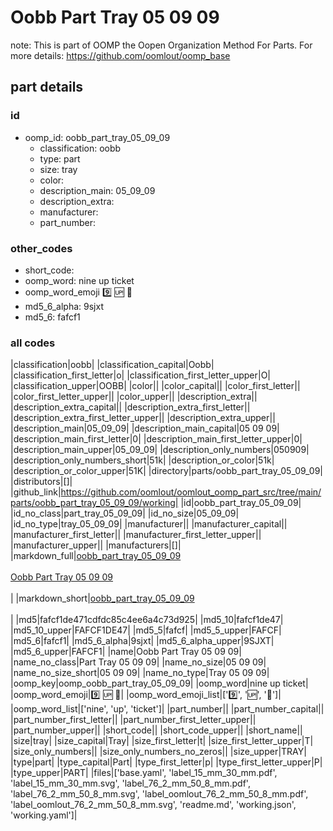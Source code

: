 # Oobb Part Tray 05 09 09  

note: This is part of OOMP the Oopen Organization Method For Parts. For more details: https://github.com/oomlout/oomp_base

##  part details





### id
* oomp_id: oobb_part_tray_05_09_09
  * classification: oobb
  * type: part
  * size: tray
  * color: 
  * description_main: 05_09_09
  * description_extra: 
  * manufacturer: 
  * part_number: 

### other_codes
* short_code: 
* oomp_word: nine up ticket
* oomp_word_emoji :nine: :up: :ticket:
* md5_6_alpha: 9sjxt
* md5_6: fafcf1

### all codes 
|classification|oobb|
|classification_capital|Oobb|
|classification_first_letter|o|
|classification_first_letter_upper|O|
|classification_upper|OOBB|
|color||
|color_capital||
|color_first_letter||
|color_first_letter_upper||
|color_upper||
|description_extra||
|description_extra_capital||
|description_extra_first_letter||
|description_extra_first_letter_upper||
|description_extra_upper||
|description_main|05_09_09|
|description_main_capital|05 09 09|
|description_main_first_letter|0|
|description_main_first_letter_upper|0|
|description_main_upper|05_09_09|
|description_only_numbers|050909|
|description_only_numbers_short|51k|
|description_or_color|51k|
|description_or_color_upper|51K|
|directory|parts/oobb_part_tray_05_09_09|
|distributors|[]|
|github_link|https://github.com/oomlout/oomlout_oomp_part_src/tree/main/parts/oobb_part_tray_05_09_09/working|
|id|oobb_part_tray_05_09_09|
|id_no_class|part_tray_05_09_09|
|id_no_size|05_09_09|
|id_no_type|tray_05_09_09|
|manufacturer||
|manufacturer_capital||
|manufacturer_first_letter||
|manufacturer_first_letter_upper||
|manufacturer_upper||
|manufacturers|[]|
|markdown_full|[oobb_part_tray_05_09_09](https://github.com/oomlout/oomlout_oomp_part_src/tree/main/parts/oobb_part_tray_05_09_09/working)<br>[](https://github.com/oomlout/oomlout_oomp_part_src/tree/main/parts/oobb_part_tray_05_09_09/working)<br>[Oobb Part Tray 05 09 09](https://github.com/oomlout/oomlout_oomp_part_src/tree/main/parts/oobb_part_tray_05_09_09/working)<br><br>|
|markdown_short|[oobb_part_tray_05_09_09](https://github.com/oomlout/oomlout_oomp_part_src/tree/main/parts/oobb_part_tray_05_09_09/working)<br><br>|
|md5|fafcf1de471cdfdc85c4ee6a4c73d925|
|md5_10|fafcf1de47|
|md5_10_upper|FAFCF1DE47|
|md5_5|fafcf|
|md5_5_upper|FAFCF|
|md5_6|fafcf1|
|md5_6_alpha|9sjxt|
|md5_6_alpha_upper|9SJXT|
|md5_6_upper|FAFCF1|
|name|Oobb Part Tray 05 09 09|
|name_no_class|Part Tray 05 09 09|
|name_no_size|05 09 09|
|name_no_size_short|05 09 09|
|name_no_type|Tray 05 09 09|
|oomp_key|oomp_oobb_part_tray_05_09_09|
|oomp_word|nine up ticket|
|oomp_word_emoji|:nine: :up: :ticket:|
|oomp_word_emoji_list|[':nine:', ':up:', ':ticket:']|
|oomp_word_list|['nine', 'up', 'ticket']|
|part_number||
|part_number_capital||
|part_number_first_letter||
|part_number_first_letter_upper||
|part_number_upper||
|short_code||
|short_code_upper||
|short_name||
|size|tray|
|size_capital|Tray|
|size_first_letter|t|
|size_first_letter_upper|T|
|size_only_numbers||
|size_only_numbers_no_zeros||
|size_upper|TRAY|
|type|part|
|type_capital|Part|
|type_first_letter|p|
|type_first_letter_upper|P|
|type_upper|PART|
|files|['base.yaml', 'label_15_mm_30_mm.pdf', 'label_15_mm_30_mm.svg', 'label_76_2_mm_50_8_mm.pdf', 'label_76_2_mm_50_8_mm.svg', 'label_oomlout_76_2_mm_50_8_mm.pdf', 'label_oomlout_76_2_mm_50_8_mm.svg', 'readme.md', 'working.json', 'working.yaml']|
